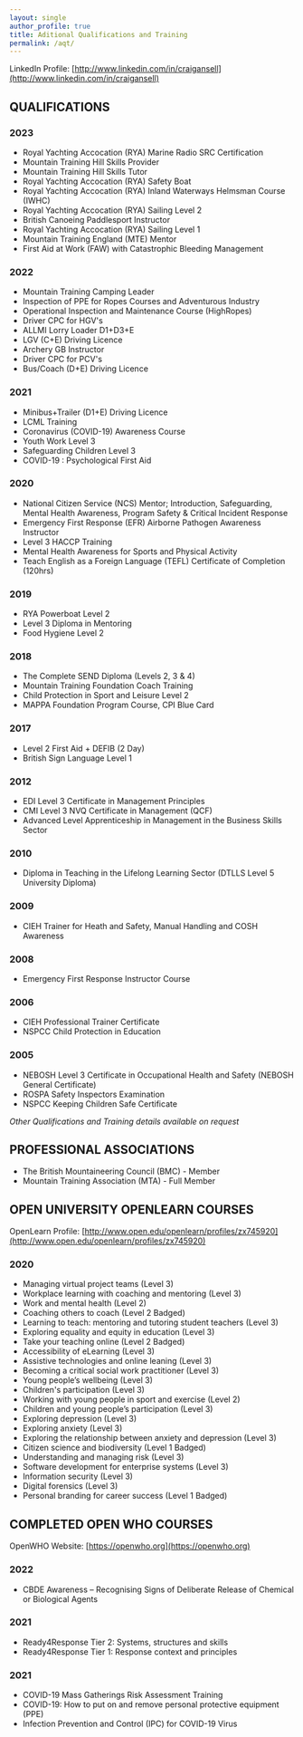```yaml
---
layout: single
author_profile: true
title: Aditional Qualifications and Training
permalink: /aqt/
---
```


LinkedIn Profile: [http://www.linkedin.com/in/craigansell](http://www.linkedin.com/in/craigansell)
    
## QUALIFICATIONS
### 2023
  - Royal Yachting Accocation (RYA) Marine Radio SRC Certification
  - Mountain Training Hill Skills Provider
  - Mountain Training Hill Skills Tutor
  - Royal Yachting Accocation (RYA) Safety Boat
  - Royal Yachting Accocation (RYA) Inland Waterways Helmsman Course (IWHC)
  - Royal Yachting Accocation (RYA) Sailing Level 2
  - British Canoeing Paddlesport Instructor
  - Royal Yachting Accocation (RYA) Sailing Level 1
  - Mountain Training England (MTE) Mentor
  - First Aid at Work (FAW) with Catastrophic Bleeding Management
    
### 2022
  - Mountain Training Camping Leader
  - Inspection of PPE for Ropes Courses and Adventurous Industry
  - Operational Inspection and Maintenance Course (HighRopes)
  - Driver CPC for HGV's
  - ALLMI Lorry Loader D1+D3+E
  - LGV (C+E) Driving Licence
  - Archery GB Instructor
  - Driver CPC for PCV's
  - Bus/Coach (D+E) Driving Licence
 
### 2021
  - Minibus+Trailer (D1+E) Driving Licence
  - LCML Training
  - Coronavirus (COVID-19) Awareness Course
  - Youth Work Level 3
  - Safeguarding Children Level 3
  - COVID-19 : Psychological First Aid

### 2020
  - National Citizen Service (NCS) Mentor; Introduction, Safeguarding, Mental Health Awareness, Program Safety & Critical Incident Response
  - Emergency First Response (EFR) Airborne Pathogen Awareness Instructor
  - Level 3 HACCP Training
  - Mental Health Awareness for Sports and Physical Activity
  - Teach English as a Foreign Language (TEFL) Certificate of Completion (120hrs)

### 2019
  - RYA Powerboat Level 2 
  - Level 3 Diploma in Mentoring
  - Food Hygiene Level 2

### 2018
  - The Complete SEND Diploma (Levels 2, 3 & 4)
  - Mountain Training Foundation Coach Training
  - Child Protection in Sport and Leisure Level 2
  - MAPPA Foundation Program Course, CPI Blue Card

### 2017
  - Level 2 First Aid + DEFIB (2 Day)
  - British Sign Language Level 1

### 2012
  - EDI Level 3 Certificate in Management Principles
  - CMI Level 3 NVQ Certificate in Management (QCF)
  - Advanced Level Apprenticeship in Management in the Business Skills Sector

### 2010
  - Diploma in Teaching in the Lifelong Learning Sector (DTLLS Level 5 University Diploma)

### 2009
  - CIEH Trainer for Heath and Safety, Manual Handling and COSH Awareness

### 2008
  - Emergency First Response Instructor Course

### 2006
  - CIEH Professional Trainer Certificate
  - NSPCC Child Protection in Education

### 2005
  - NEBOSH Level 3 Certificate in Occupational Health and Safety (NEBOSH General Certificate)
  - ROSPA Safety Inspectors Examination
  - NSPCC Keeping Children Safe Certificate

*Other Qualifications and Training details available on request*
    
## PROFESSIONAL ASSOCIATIONS
  - The British Mountaineering Council (BMC) - Member
  - Mountain Training Association (MTA) - Full Member
    
## OPEN UNIVERSITY OPENLEARN COURSES
  OpenLearn Profile: [http://www.open.edu/openlearn/profiles/zx745920](http://www.open.edu/openlearn/profiles/zx745920)
### 2020
  - Managing virtual project teams (Level 3)
  - Workplace learning with coaching and mentoring (Level 3)
  - Work and mental health (Level 2)
  - Coaching others to coach (Level 2 Badged)
  - Learning to teach: mentoring and tutoring student teachers (Level 3)
  - Exploring equality and equity in education (Level 3)
  - Take your teaching online (Level 2 Badged)
  - Accessibility of eLearning (Level 3)
  - Assistive technologies and online leaning (Level 3)
  - Becoming a critical social work practitioner (Level 3)
  - Young people’s wellbeing (Level 3)
  - Children's participation (Level 3)
  - Working with young people in sport and exercise (Level 2)
  - Children and young people’s participation (Level 3)
  - Exploring depression (Level 3)
  - Exploring anxiety (Level 3)
  - Exploring the relationship between anxiety and depression (Level 3)
  - Citizen science and biodiversity (Level 1 Badged)
  - Understanding and managing risk (Level 3)
  - Software development for enterprise systems (Level 3)
  - Information security (Level 3)
  - Digital forensics (Level 3)
  - Personal branding for career success (Level 1 Badged)
    
## COMPLETED OPEN WHO COURSES
  OpenWHO Website: [https://openwho.org](https://openwho.org)
### 2022
  - CBDE Awareness – Recognising Signs of Deliberate Release of Chemical or Biological Agents

### 2021
  - Ready4Response Tier 2: Systems, structures and skills
  - Ready4Response Tier 1: Response context and principles

### 2021
  - COVID-19 Mass Gatherings Risk Assessment Training
  - COVID-19: How to put on and remove personal protective equipment (PPE)
  - Infection Prevention and Control (IPC) for COVID-19 Virus
